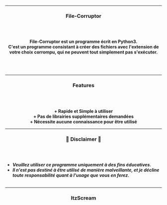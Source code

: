 -----

### <p align="center">File-Corruptor</p>

<br><br>
<p align="center">
<strong>
File-Corruptor est un programme écrit en Python3.
<br>
C'est un programme consistant à créer des fichiers avec l'extension de votre choix corrompu, qui ne peuvent tout simplement pas s'exécuter.
<br>
<br><br><br>
</strong>
</p>

-----

### <p align="center">Features</p>

<br><br>
<p align="center">
<strong>+ Rapide et Simple à utiliser</strong>
<br>
<strong>+ Pas de librairies supplémentaires demandées</strong>
<br>
<strong>+ Nécessite aucune connaissance pour être utilisé</strong>
<br>

<p align="center">
</p>

-----

### <p align="center">📌 Disclaimer 📌</p>

<br><br>
* ***Veuillez utiliser ce programme uniquement à des fins éducatives.***
* ***Il n'est pas destiné à être utilisé de manière malveillante, et je décline toute responsabilité quant à l'usage que vous en ferez.***
<br><br>

-----

### <p align="center">ItzScream</p>
